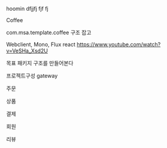 hoomin
dfjjfj
fjf
fj


Coffee

com.msa.template.coffee
구조 잡고

Webclient, Mono, Flux react
https://www.youtube.com/watch?v=VeSHa_Xsd2U

목표
패키지 구조를 만들어본다

프로젝트구성
gateway

주문

상품

결제

회원

리뷰